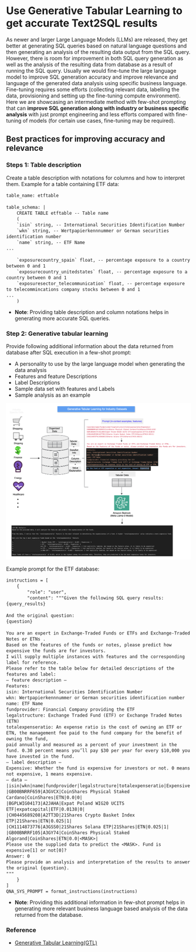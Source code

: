 # Use Generative Tabular Learning to get accurate Text2SQL results

As newer and larger Large Language Models (LLMs) are released, they get better at generating SQL queries based on natural language questions and then generating an analysis of the resulting data output from the SQL query. However, there is room for improvement in both SQL query generation as well as the analysis of the resulting data from database as a result of running the SQL query. Usually we would fine-tune the large language model to improve SQL generation accuracy and improve relevance and language of the generated data analysis using specific business language. Fine-tuning requires some efforts (collecting relevant data, labelling the data, provisioning and setting up the fine-tuning compute environment). Here we are showcasing an intermediate method with few-shot prompting that can **improve SQL generation along with industry or business specific analysis** with just prompt engineering and less efforts compared with fine-tuning of models (for certain use cases, fine-tuning may be required). 


## Best practices for improving accuracy and relevance

### Steps 1: Table description
Create a table description with notations for columns and how to interpret them. Example for a table containing ETF data:
```
table_name: etftable

table_schema: |
    CREATE TABLE etftable -- Table name
    (
    `isin` string, -- International Securities Identification Number
    `wkn` string, -- Wertpapierkennnummer or German securities identification number
    `name` string, -- ETF Name
...

    `exposurecountry_spain` float, -- percentage exposure to a country between 0 and 1
    `exposurecountry_unitedstates` float, -- percentage exposure to a country between 0 and 1
    `exposuresector_telecommunication` float, -- percentage exposure to telecommincations company stocks between 0 and 1
...
    )
```
- **Note**: Providing table description and column notations helps in generating more accurate SQL queries.

### Step 2: Generative tabular learning
Provide following additional information about the data returned from database after SQL execution in a few-shot prompt:
- A personality to use by the large language model when generating the data analysis
- Features and feature Descriptions
- Label Descriptions
- Sample data set with features and Labels
- Sample analysis as an example

![GTL Prompt Structure](llama-gtl.drawio.png)

Example prompt for the ETF database:
```
instructions = [
    {
        "role": "user",
        "content": """Given the following SQL query results:
{query_results}

And the original question:
{question}

You are an expert in Exchange-Traded Funds or ETFs and Exchange-Traded Notes or ETNs .
Based on the features of the funds or notes, please predict how expensive the funds are for investors.
I will supply multiple instances with features and the corresponding label for reference.
Please refer to the table below for detailed descriptions of the features and label:
— feature description —
Features:
isin: International Securities Identification Number
wkn: Wertpapierkennnummer or German securities identification number
name: ETF Name
fundprovider: Financial Company providing the ETF
legalstructure: Exchange Traded Fund (ETF) or Exchange Traded Notes (ETN)
totalexpenseratio: An expense ratio is the cost of owning an ETF or ETN, the management fee paid to the fund company for the benefit of owning the fund, 
paid annually and measured as a percent of your investment in the fund. 0.30 percent means you’ll pay $30 per year for every $10,000 you have invested in the fund.
— label description —
Expensive: Whether the fund is expensive for investors or not. 0 means not expensive, 1 means expensive.
— data —
|isin|wkn|name|fundprovider|legalstructure|totalexpenseratio|Expensive|
|GB00BNRRF659|A3GVCX|CoinShares Physical Staked Cardano|CoinShares|ETN|0.0|0|
|BGPLWIG04173|A2JAHA|Expat Poland WIG20 UCITS ETF|expatcapital|ETF|0.0138|0|
|CH0445689208|A2TT3D|21Shares Crypto Basket Index ETP|21Shares|ETN|0.025|1|
|CH1114873776|A3GSS0|21Shares Solana ETP|21Shares|ETN|0.025|1|
|GB00BNRRF105|A3GY74|CoinShares Physical Staked Algorand|CoinShares|ETN|0.0|<MASK>|
Please use the supplied data to predict the <MASK>. Fund is expensive[1] or not[0]?
Answer: 0
Please provide an analysis and interpretation of the results to answer the original {question}.
"""
    }
]
QNA_SYS_PROMPT = format_instructions(instructions)
```
- **Note**: Providing this additional information in few-shot prompt helps in generating more relevant business language based analysis of the data returned from the database.

### Reference
- [Generative Tabular Learning(GTL)](https://arxiv.org/pdf/2310.07338)